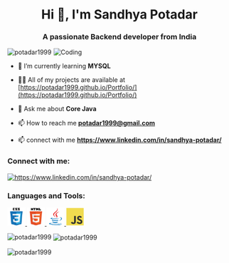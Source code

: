 

<h1 align="center">Hi 👋, I'm Sandhya Potadar</h1>
<h3 align="center">A passionate Backend developer from India</h3>

<img align="right" alt="Coding" width="400" src="https://img.freepik.com/free-vector/girl-using-laptop-with-binary-code_1308-114505.jpg?w=2000">

<p align="left"> <img src="https://komarev.com/ghpvc/?username=potadar1999&label=Profile%20views&color=0e75b6&style=flat" alt="potadar1999" /> </p>

- 🌱 I’m currently learning **MYSQL**

- 👨‍💻 All of my projects are available at [https://potadar1999.github.io/Portfolio/](https://potadar1999.github.io/Portfolio/)

- 💬 Ask me about **Core Java**

- 📫 How to reach me **potadar1999@gmail.com**

- 📫 connect with me **https://www.linkedin.com/in/sandhya-potadar/**


<h3 align="left">Connect with me:</h3>
<p align="left">
<a href="https://linkedin.com/in/https://www.linkedin.com/in/sandhya-potadar/" target="blank"><img align="center" src="https://raw.githubusercontent.com/rahuldkjain/github-profile-readme-generator/master/src/images/icons/Social/linked-in-alt.svg" alt="https://www.linkedin.com/in/sandhya-potadar/" height="30" width="40" /></a>
</p>

<h3 align="left">Languages and Tools:</h3>
<p align="left"> <a href="https://www.w3schools.com/css/" target="_blank" rel="noreferrer"> <img src="https://raw.githubusercontent.com/devicons/devicon/master/icons/css3/css3-original-wordmark.svg" alt="css3" width="40" height="40"/> </a> <a href="https://www.w3.org/html/" target="_blank" rel="noreferrer"> <img src="https://raw.githubusercontent.com/devicons/devicon/master/icons/html5/html5-original-wordmark.svg" alt="html5" width="40" height="40"/> </a> <a href="https://www.java.com" target="_blank" rel="noreferrer"> <img src="https://raw.githubusercontent.com/devicons/devicon/master/icons/java/java-original.svg" alt="java" width="40" height="40"/> </a> <a href="https://developer.mozilla.org/en-US/docs/Web/JavaScript" target="_blank" rel="noreferrer"> <img src="https://raw.githubusercontent.com/devicons/devicon/master/icons/javascript/javascript-original.svg" alt="javascript" width="40" height="40"/> </a> </p>

<p><img align="left" src="https://github-readme-stats.vercel.app/api/top-langs?username=potadar1999&show_icons=true&locale=en&layout=compact" alt="potadar1999" /></p>

<p>&nbsp;<img align="center" src="https://github-readme-stats.vercel.app/api?username=potadar1999&show_icons=true&locale=en" alt="potadar1999" /></p>

<p><img align="center" src="https://github-readme-streak-stats.herokuapp.com/?user=potadar1999&" alt="potadar1999" /></p>
